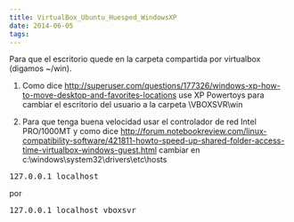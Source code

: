 ```yaml
---
title: VirtualBox_Ubuntu_Huesped_WindowsXP
date: 2014-06-05
tags:
---
```


Para que el escritorio quede en la carpeta compartida por virtualbox (digamos ~/win).

1.  Como dice http://superuser.com/questions/177326/windows-xp-how-to-move-desktop-and-favorites-locations use XP Powertoys para cambiar el escritorio del usuario a la carpeta \\VBOXSVR\win 

2. Para que tenga buena velocidad usar el controlador de red Intel PRO/1000MT y como dice http://forum.notebookreview.com/linux-compatibility-software/421811-howto-speed-up-shared-folder-access-time-virtualbox-windows-guest.html cambiar en c:\windows\system32\drivers\etc\hosts 
<pre>
127.0.0.1 localhost
</pre>
por
<pre>
127.0.0.1 localhost vboxsvr
</pre>
